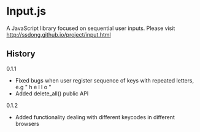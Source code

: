 Input.js
========

A JavaScript library focused on sequential user inputs.
Please visit http://ssdong.github.io/project/input.html

**History**
---------------

0.1.1
* Fixed bugs when user register sequence of keys with repeated letters, e.g " h e l l o "
* Added delete_all() public API

0.1.2
* Added functionality dealing with different keycodes in different browsers
